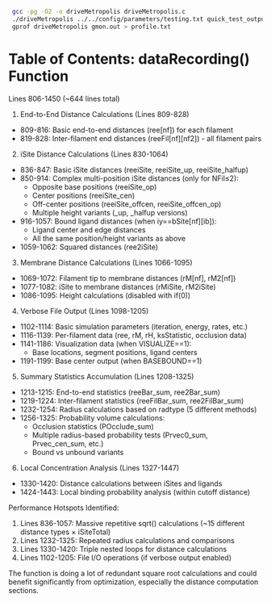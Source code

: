  
```bash
 gcc -pg -O2 -o driveMetropolis driveMetropolis.c
 ./driveMetropolis ../../config/parameters/testing.txt quick_test_output.txt 0 2 100 3 -1 -1 -1
 gprof driveMetropolis gmon.out > profile.txt

 ```
 
 # Table of Contents: dataRecording() Function

  Lines 806-1450 (~644 lines total)

  1. End-to-End Distance Calculations (Lines 809-828)

  - 809-816: Basic end-to-end distances (ree[nf]) for each filament
  - 819-828: Inter-filament end distances (reeFil[nf][nf2]) - all filament pairs

  2. iSite Distance Calculations (Lines 830-1064)

  - 836-847: Basic iSite distances (reeiSite, reeiSite_up, reeiSite_halfup)
  - 850-914: Complex multi-position iSite distances (only for NFil≤2):
    - Opposite base positions (reeiSite_op)
    - Center positions (reeiSite_cen)
    - Off-center positions (reeiSite_offcen, reeiSite_offcen_op)
    - Multiple height variants (_up, _halfup versions)
  - 916-1057: Bound ligand distances (when iy==bSite[nf][ib]):
    - Ligand center and edge distances
    - All the same position/height variants as above
  - 1059-1062: Squared distances (ree2iSite)

  3. Membrane Distance Calculations (Lines 1066-1095)

  - 1069-1072: Filament tip to membrane distances (rM[nf], rM2[nf])
  - 1077-1082: iSite to membrane distances (rMiSite, rM2iSite)
  - 1086-1095: Height calculations (disabled with if(0))

  4. Verbose File Output (Lines 1098-1205)

  - 1102-1114: Basic simulation parameters (iteration, energy, rates, etc.)
  - 1116-1139: Per-filament data (ree, rM, rH, ksStatistic, occlusion data)
  - 1141-1186: Visualization data (when VISUALIZE==1):
    - Base locations, segment positions, ligand centers
  - 1191-1199: Base center output (when BASEBOUND==1)

  5. Summary Statistics Accumulation (Lines 1208-1325)

  - 1213-1215: End-to-end statistics (reeBar_sum, ree2Bar_sum)
  - 1219-1224: Inter-filament statistics (reeFilBar_sum, ree2FilBar_sum)
  - 1232-1254: Radius calculations based on radtype (5 different methods)
  - 1256-1325: Probability volume calculations:
    - Occlusion statistics (POcclude_sum)
    - Multiple radius-based probability tests (Prvec0_sum, Prvec_cen_sum, etc.)
    - Bound vs unbound variants

  6. Local Concentration Analysis (Lines 1327-1447)

  - 1330-1420: Distance calculations between iSites and ligands
  - 1424-1443: Local binding probability analysis (within cutoff distance)

  Performance Hotspots Identified:

  1. Lines 836-1057: Massive repetitive sqrt() calculations (~15 different distance types × iSiteTotal)
  2. Lines 1232-1325: Repeated radius calculations and comparisons
  3. Lines 1330-1420: Triple nested loops for distance calculations
  4. Lines 1102-1205: File I/O operations (if verbose output enabled)

  The function is doing a lot of redundant square root calculations and could benefit significantly
  from optimization, especially the distance computation sections.